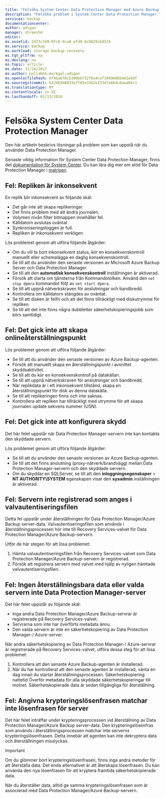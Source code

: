```yaml
---
title: "Felsöka System Center Data Protection Manager med Azure Backup | Microsoft Docs"
description: "Felsöka problem i System Center Data Protection Manager."
services: backup
documentationcenter: 
author: adigan
manager: shreeshd
editor: 
ms.assetid: 2d73c349-0fc8-4ca8-afd8-8c9029cb8524
ms.service: backup
ms.workload: storage-backup-recovery
ms.tgt_pltfrm: na
ms.devlang: na
ms.topic: article
ms.date: 11/24/2017
ms.author: pullabhk;markgal;adigan
ms.openlocfilehash: bf4ea676c5309bb732f6a4ce71849606b4d2e4df
ms.sourcegitcommit: b32d6948033e7f85e3362e13347a664c0aaa04c1
ms.translationtype: MT
ms.contentlocale: sv-SE
ms.lasthandoff: 02/13/2018
---
```

# <a name="troubleshoot-system-center-data-protection-manager"></a>Felsöka System Center Data Protection Manager

Den här artikeln beskrivs lösningar på problem som kan uppstå när du använder Data Protection Manager.

Senaste viktig information för System Center Data Protection Manager, finns det [dokumentation för System Center](https://docs.microsoft.com/en-us/system-center/dpm/dpm-release-notes?view=sc-dpm-2016). Du kan lära dig mer om stöd för Data Protection Manager i [matrisen](https://docs.microsoft.com/en-us/system-center/dpm/dpm-protection-matrix?view=sc-dpm-2016).


## <a name="error-replica-is-inconsistent"></a>Fel: Repliken är inkonsekvent

En replik blir inkonsekvent av följande skäl:
- Det går inte att skapa replikeringar.
- Det finns problem med att ändra journalen.
- Volymen nivån filter bitmappen innehåller fel.
- Källdatorn avslutas oväntat.
- Synkroniseringsloggen är full.
- Repliken är inkonsekvent verkligen.

Lös problemet genom att utföra följande åtgärder:
- Om du vill ta bort inkonsekvent status, kör en konsekvenskontroll manuellt eller schemalägga en daglig konsekvenskontroll.
- Se till att du använder den senaste versionen av Microsoft Azure Backup Server och Data Protection Manager.
- Se till att den **automatisk konsekvenskontroll** inställningen är aktiverad.
- Försök att starta om tjänsterna från Kommandotolken. Använd den `net stop dpmra` kommandot följt av `net start dpmra`.
- Se till att uppnå nätverkskraven för anslutningar och bandbredd.
- Kontrollera om källdatorn stängdes av oväntat.
- Se till att disken är felfri och att det finns tillräckligt med diskutrymme för repliken.
- Se till att det inte finns några dubbletter säkerhetskopieringsjobb som körs samtidigt.

## <a name="error-online-recovery-point-creation-failed"></a>Fel: Det gick inte att skapa onlineåterställningspunkt

Lös problemet genom att utföra följande åtgärder:
- Se till att du använder den senaste versionen av Azure Backup-agenten.
- Försök att manuellt skapa en återställningspunkt i avsnittet skyddsaktivitet.
- Se till att du kör en konsekvenskontroll på datakällan.
- Se till att uppnå nätverkskraven för anslutningar och bandbredd.
- När replikdata är i ett inkonsekvent tillstånd, skapa en återställningspunkt för disk av denna datakälla.
- Se till att replikeringen finns och inte saknas.
- Kontrollera att repliken har tillräckligt med utrymme för att skapa journalen update sekvens nummer (USN).

## <a name="error-unable-to-configure-protection"></a>Fel: Det gick inte att konfigurera skydd

Det här felet uppstår när Data Protection Manager-servern inte kan kontakta den skyddade servern. 

Lös problemet genom att utföra följande åtgärder:
- Se till att du använder den senaste versionen av Azure Backup-agenten.
- Se till att det finns anslutning (proxy-nätverk/brandvägg) mellan Data Protection Manager-servern och den skyddade servern.
- Om du skyddar en SQLServer, se till att den **inloggningsegenskaper** > **NT AUTHORITY\SYSTEM** egenskapen visar den **sysadmin** inställningen är aktiverad.

## <a name="error-server-not-registered-as-specified-in-vault-credential-file"></a>Fel: Servern inte registrerad som anges i valvautentiseringsfilen

Detta fel uppstår under återställningen för Data Protection Manager/Azure Backup server-data. Valvautentiseringsfilen som används i återställningsprocessen hör inte till Recovery Services-valvet för Data Protection Manager/Azure Backup-servern.

Utför de här stegen för att lösa problemet:
1. Hämta valvautentiseringsfilen från Recovery Services-valvet som Data Protection Manager/Azure Backup-servern är registrerad.
2. Försök att registrera servern med valvet med hjälp av nyligen hämtade valvautentiseringsfilen.

## <a name="error-no-recoverable-data-or-selected-server-not-a-data-protection-manager-server"></a>Fel: Ingen återställningsbara data eller valda servern inte Data Protection Manager-server

Det här felet uppstår av följande skäl:
- Inga andra Data Protection Manager/Azure Backup-servrar är registrerade på Recovery Services-valvet.
- Servrarna som inte har överförts metadata ännu.
- Den valda servern är inte en säkerhetskopiering av Data Protection Manager-/ Azure-server.

När andra säkerhetskopiering av Data Protection Manager-/ Azure-servrar är registrerade på Recovery Services-valvet, utföra dessa steg för att lösa problemet:
1. Kontrollera att den senaste Azure Backup-agenten är installerad.
2. När du har kontrollerat att den senaste agenten är installerad, vänta en dag innan du startar återställningsprocessen. Säkerhetskopiering nattetid Överför metadata för alla skyddade säkerhetskopieringar till molnet. Säkerhetskopierade data är sedan tillgängliga för återställning.

## <a name="error-provided-encryption-passphrase-doesnt-match-passphrase-for-server"></a>Fel: Angivna krypteringslösenfrasen matchar inte lösenfrasen för server

Det här felet inträffar under krypteringsprocessen vid återställning av Data Protection Manager/Azure Backup server-data. Den krypteringslösenfras som används i återställningsprocessen matchar inte serverns krypteringslösenfrasen. Detta innebär att agenten kan inte dekryptera data och återställningen misslyckas.

> [!IMPORTANT]
> Om du glömmer bort krypteringslösenfrasen, finns inga andra metoder för att återställa data. Det enda alternativet är att återskapa lösenfrasen. Du kan använda den nya lösenfrasen för att kryptera framtida säkerhetskopierade data.
>
> När du återställer data, alltid ge samma krypteringslösenfrasen som är associerad med Data Protection Manager/Azure Backup-servern. 
>
